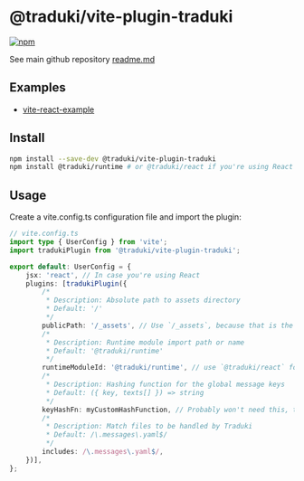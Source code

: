 # @traduki/vite-plugin-traduki

[![npm](https://img.shields.io/npm/v/@traduki/vite-plugin-traduki.svg)](https://www.npmjs.com/package/@traduki/vite-plugin-traduki)

See main github repository [readme.md](https://github.com/havelaer/traduki)

## Examples

- [vite-react-example](https://github.com/havelaer/traduki/tree/master/examples/vite-react-example)

## Install

```bash
npm install --save-dev @traduki/vite-plugin-traduki
npm install @traduki/runtime # or @traduki/react if you're using React
```

## Usage

Create a vite.config.ts configuration file and import the plugin:

```ts
// vite.config.ts
import type { UserConfig } from 'vite';
import tradukiPlugin from '@traduki/vite-plugin-traduki';

export default: UserConfig = {
    jsx: 'react', // In case you're using React
    plugins: [tradukiPlugin({
        /*
         * Description: Absolute path to assets directory
         * Default: '/'
         */
        publicPath: '/_assets', // Use `/_assets`, because that is the current vite default
        /*
         * Description: Runtime module import path or name
         * Default: '@traduki/runtime'
         */
        runtimeModuleId: '@traduki/runtime', // use `@traduki/react` for React
        /*
         * Description: Hashing function for the global message keys
         * Default: ({ key, texts[] }) => string
         */
        keyHashFn: myCustomHashFunction, // Probably won't need this, the default should be just fine
        /*
         * Description: Match files to be handled by Traduki
         * Default: /\.messages\.yaml$/
         */
        includes: /\.messages\.yaml$/,
    })],
};
```
